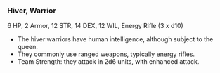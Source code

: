 ### Hiver, Warrior

6 HP, 2 Armor, 12 STR, 14 DEX, 12 WIL, Energy Rifle (3 x d10)

- The hiver warriors have human intelligence, although subject to the queen.
- They commonly use ranged weapons, typically energy rifles.
- Team Strength: they attack in 2d6 units, with enhanced attack.

